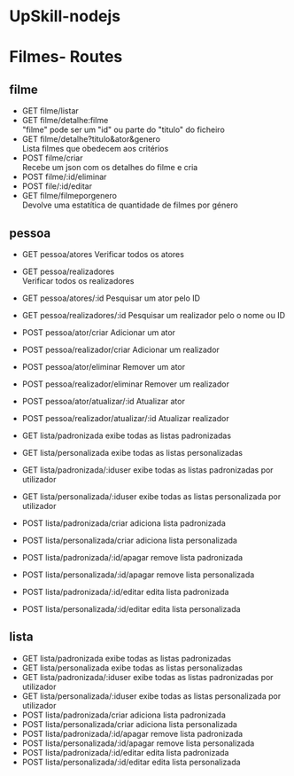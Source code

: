 # UpSkill-nodejs

# Filmes- Routes
## filme
- GET filme/listar
- GET filme/detalhe:filme<br>
  "filme" pode ser um "id" ou parte do "titulo" do ficheiro
- GET filme/detalhe?titulo&ator&genero<br>
  Lista filmes que obedecem aos critérios 
- POST filme/criar<br>
  Recebe um json com os detalhes do filme e cria
- POST filme/:id/eliminar
- POST file/:id/editar
- GET filme/filmeporgenero<br>
  Devolve uma estatítica de quantidade de filmes por género

## pessoa
- GET pessoa/atores 
Verificar todos os atores
- GET pessoa/realizadores  
Verificar todos os realizadores
- GET pessoa/atores/:id 
Pesquisar um ator pelo ID
- GET pessoa/realizadores/:id 
Pesquisar um realizador pelo o nome ou ID
- POST pessoa/ator/criar 
Adicionar um ator
- POST pessoa/realizador/criar 
Adicionar um realizador
- POST pessoa/ator/eliminar 
Remover um ator
- POST pessoa/realizador/eliminar 
Remover um realizador
- POST pessoa/ator/atualizar/:id 
Atualizar ator
- POST pessoa/realizador/atualizar/:id 
Atualizar realizador

- GET lista/padronizada
exibe todas as listas padronizadas
- GET lista/personalizada
exibe todas as listas personalizadas
- GET lista/padronizada/:iduser
exibe todas as listas padronizadas por utilizador
- GET lista/personalizada/:iduser
exibe todas as listas personalizada por utilizador
- POST lista/padronizada/criar
adiciona lista padronizada
- POST lista/personalizada/criar
adiciona lista personalizada
- POST lista/padronizada/:id/apagar
remove lista padronizada
- POST lista/personalizada/:id/apagar
remove lista personalizada
- POST lista/padronizada/:id/editar
edita lista padronizada
- POST lista/personalizada/:id/editar
edita lista personalizada

## lista
- GET lista/padronizada
exibe todas as listas padronizadas
- GET lista/personalizada
exibe todas as listas personalizadas
- GET lista/padronizada/:iduser
exibe todas as listas padronizadas por utilizador
- GET lista/personalizada/:iduser
exibe todas as listas personalizada por utilizador
- POST lista/padronizada/criar
adiciona lista padronizada
- POST lista/personalizada/criar
adiciona lista personalizada
- POST lista/padronizada/:id/apagar
remove lista padronizada
- POST lista/personalizada/:id/apagar
remove lista personalizada
- POST lista/padronizada/:id/editar
edita lista padronizada
- POST lista/personalizada/:id/editar
edita lista personalizada
